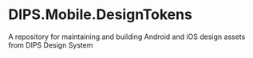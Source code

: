 # DIPS.Mobile.DesignTokens
A repository for maintaining and building Android and iOS design assets from DIPS Design System